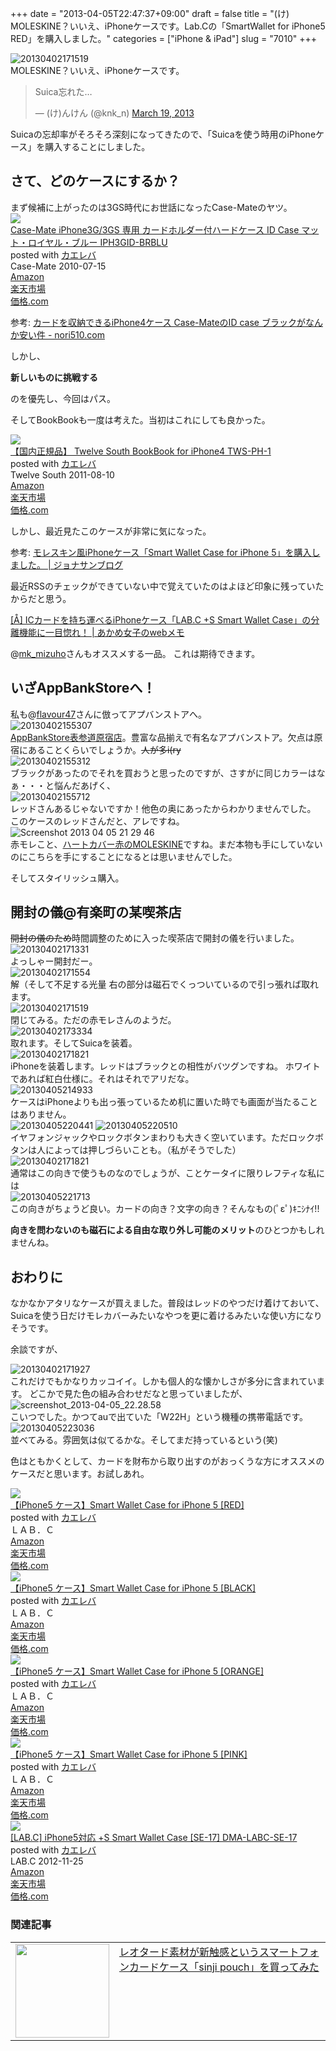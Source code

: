 +++
date = "2013-04-05T22:47:37+09:00"
draft = false
title = "(け) MOLESKINE？いいえ、iPhoneケースです。Lab.Cの「SmartWallet for iPhone5 RED」を購入しました。"
categories = ["iPhone &amp; iPad"]
slug = "7010"
+++

<div class="center"><img src="https://knk-n.com/images/2013/04/20130402171519.jpg" alt="20130402171519" title="20130402171519.jpg" border="0" width="" height="" /></div>
MOLESKINE？いいえ、iPhoneケースです。

<blockquote class="twitter-tweet"><p>Suica忘れた…</p>&mdash; (け)んけん (@knk_n) <a href="https://twitter.com/knk_n/status/313870723129176065">March 19, 2013</a></blockquote>
Suicaの忘却率がそろそろ深刻になってきたので、「Suicaを使う時用のiPhoneケース」を購入することにしました。<!--more--><h2>さて、どのケースにするか？</h2>
まず候補に上がったのは3GS時代にお世話になったCase-Mateのヤツ。
<div class="kaerebalink-box"><div class="kaerebalink-image"><a href="http://www.amazon.co.jp/exec/obidos/ASIN/B002STWZU4/knkn-22/ref=nosim/" rel="nofollow" target="_blank"><img src="http://ecx.images-amazon.com/images/I/31hoWCI-jBL._SL160_.jpg" style="border: none;" /></a></div><div class="kaerebalink-info"><div class="kaerebalink-name"><a href="http://www.amazon.co.jp/exec/obidos/ASIN/B002STWZU4/knkn-22/ref=nosim/" rel="nofollow" target="_blank">Case-Mate iPhone3G/3GS 専用 カードホルダー付ハードケース ID Case マット・ロイヤル・ブルー IPH3GID-BRBLU</a><div class="kaerebalink-powered-date">posted with <a href="http://kaereba.com" target="_blank">カエレバ</a></div></div><div class="kaerebalink-detail"> Case-Mate 2010-07-15    </div><div class="kaerebalink-link1"><div class="shoplinkamazon"><a href="http://www.amazon.co.jp/gp/search?keywords=iPhone3G%2F3GS%20IPH3GID-BRBLU&__mk_ja_JP=%83J%83%5E%83J%83i&tag=knkn-22" rel="nofollow" target="_blank" title="アマゾン" >Amazon</a></div><div class="shoplinkrakuten"><a href="http://hb.afl.rakuten.co.jp/hgc/0f47b911.a5a30142.0f47b913.a1d66436/?pc=http%3A%2F%2Fsearch.rakuten.co.jp%2Fsearch%2Fmall%2FiPhone3G%252F3GS%2520IPH3GID-BRBLU%2F-%2Ff.1-p.1-s.1-sf.0-st.A-v.2%3Fx%3D0%26scid%3Daf_ich_link_urltxt%26m%3Dhttp%3A%2F%2Fm.rakuten.co.jp%2F" rel="nofollow" target="_blank" title="楽天市場" >楽天市場</a></div><div class="shoplinkkakakucom"><a href="http://kakaku.com/search_results/iPhone3G%2F3GS%20IPH3GID-BRBLU/" rel="nofollow" target="_blank" title="kakakucom" >価格.com</a></div></div></div></div>

<p>参考: <a  class="external" href="http://nori510.com/archives/4642" target="_blank">カードを収納できるiPhone4ケース Case-MateのID case ブラックがなんか安い件 - nori510.com</a></p>

しかし、

<strong>新しいものに挑戦する</strong>

のを優先し、今回はパス。


そしてBookBookも一度は考えた。当初はこれにしても良かった。

<div class="kaerebalink-box"><div class="kaerebalink-image"><a href="http://www.amazon.co.jp/exec/obidos/ASIN/B005FNB9AC/knkn-22/ref=nosim/" rel="nofollow" target="_blank"><img src="http://ecx.images-amazon.com/images/I/41Q-gg8HifL._SL160_.jpg" style="border: none;" /></a></div><div class="kaerebalink-info"><div class="kaerebalink-name"><a href="http://www.amazon.co.jp/exec/obidos/ASIN/B005FNB9AC/knkn-22/ref=nosim/" rel="nofollow" target="_blank">【国内正規品】 Twelve South BookBook for iPhone4 TWS-PH-1</a><div class="kaerebalink-powered-date">posted with <a href="http://kaereba.com" target="_blank">カエレバ</a></div></div><div class="kaerebalink-detail"> Twelve South 2011-08-10    </div><div class="kaerebalink-link1"><div class="shoplinkamazon"><a href="http://www.amazon.co.jp/gp/search?keywords=Twelve%20South%20BookBook%20for%20iPhone4%20TWS-PH-1&__mk_ja_JP=%83J%83%5E%83J%83i&tag=knkn-22" rel="nofollow" target="_blank" title="アマゾン" >Amazon</a></div><div class="shoplinkrakuten"><a href="http://hb.afl.rakuten.co.jp/hgc/0f47b911.a5a30142.0f47b913.a1d66436/?pc=http%3A%2F%2Fsearch.rakuten.co.jp%2Fsearch%2Fmall%2FTwelve%2520South%2520BookBook%2520for%2520iPhone4%2520TWS-PH-1%2F-%2Ff.1-p.1-s.1-sf.0-st.A-v.2%3Fx%3D0%26scid%3Daf_ich_link_urltxt%26m%3Dhttp%3A%2F%2Fm.rakuten.co.jp%2F" rel="nofollow" target="_blank" title="楽天市場" >楽天市場</a></div><div class="shoplinkkakakucom"><a href="http://kakaku.com/search_results/Twelve%20South%20BookBook%20for%20iPhone4%20TWS-PH-1/" rel="nofollow" target="_blank" title="kakakucom" >価格.com</a></div></div></div></div>

しかし、最近見たこのケースが非常に気になった。

<p>参考: <a  class="external" href="http://www.flavour47.com/iphone/post-4116" target="_blank">モレスキン風iPhoneケース「S​m​a​r​t​ ​W​a​l​l​e​t​ ​C​a​s​e​ ​f​o​r​ ​i​P​h​o​n​e​ ​5​」を購入しました。 | ジョナサンブログ</a></p>

最近RSSのチェックができていない中で覚えていたのはよほど印象に残っていたからだと思う。

<p><a  class="external" href="http://webmemo.biz/s-smart-wallet-case-iphone/" target="_blank">[Å] ICカードを持ち運べるiPhoneケース「LAB.C +S Smart Wallet Case」の分離機能に一目惚れ！ | あかめ女子のwebメモ</a></p>
@<a href="https://twitter.com/mk_mizuho" target="_blank">mk_mizuho</a>さんもオススメする一品。
これは期待できます。

<h2>いざAppBankStoreへ！</h2>
私も@<a href="https://twitter.com/flavour47" target="_blank">flavour47</a>さんに倣ってアプバンストアへ。


<div class="center"><img src="https://knk-n.com/images/2013/04/20130402155307.jpg" alt="20130402155307" title="20130402155307.jpg" border="0" width="" height="" /></div><a class="external" href="http://www.appbank-store.com/store/campaign/campaign_0604.html" target="_blank">AppBankStore表参道原宿店</a>。豊富な品揃えで有名なアプバンストア。欠点は原宿にあることくらいでしょうか。<del>人が多i(ry</del>

<div class="center"><img src="https://knk-n.com/images/2013/04/20130402155312.jpg" alt="20130402155312" title="20130402155312.jpg" border="0" width="" height="" /></div>
ブラックがあったのでそれを買おうと思ったのですが、さすがに同じカラーはなぁ・・・と悩んだあげく、

<div class="center"><img src="https://knk-n.com/images/2013/04/20130402155712.jpg" alt="20130402155712" title="20130402155712.jpg" border="0" width="" height="" /></div>
レッドさんあるじゃないですか！他色の奥にあったからわかりませんでした。
このケースのレッドさんだと、アレですね。

<div class="center"><img src="https://knk-n.com/images/2013/04/screenshot_2013-04-05_21.29.46.jpg" alt="Screenshot 2013 04 05 21 29 46" title="screenshot_2013-04-05_21.29.46.jpg" border="0" width="" height="" /></div>
赤モレこと、<a class="external" href="http://www.moleskine.co.jp/Online-Shop/hard-cover-red" target="_blank">ハートカバー赤のMOLESKINE</a>ですね。まだ本物も手にしていないのにこちらを手にすることになるとは思いませんでした。

そしてスタイリッシュ購入。

<h2>開封の儀@有楽町の某喫茶店</h2>
<del>開封の儀のため</del>時間調整のために入った喫茶店で開封の儀を行いました。
<div class="center"><img src="https://knk-n.com/images/2013/04/20130402171331.jpg" alt="20130402171331" title="20130402171331.jpg" border="0" width="" height="" /></div>
よっしゃー開封だー。

<div class="center"><img src="https://knk-n.com/images/2013/04/20130402171554.jpg" alt="20130402171554" title="20130402171554.jpg" border="0" width="" height="" /></div>
解（そして不足する光量
右の部分は磁石でくっついているので引っ張れば取れます。

<div class="center"><img src="https://knk-n.com/images/2013/04/20130402171519.jpg" alt="20130402171519" title="20130402171519.jpg" border="0" width="" height="" /></div>
閉じてみる。ただの赤モレさんのようだ。

<div class="center"><img src="https://knk-n.com/images/2013/04/20130402173334.jpg" alt="20130402173334" title="20130402173334.jpg" border="0" width="" height="" /></div>
取れます。そしてSuicaを装着。

<div class="center"><img src="https://knk-n.com/images/2013/04/20130402171821.jpg" alt="20130402171821" title="20130402171821.jpg" border="0" width="" height="" /></div>
iPhoneを装着します。レッドはブラックとの相性がバツグンですね。
ホワイトであれば紅白仕様に。それはそれでアリだな。


<div class="center"><img src="https://knk-n.com/images/2013/04/20130405214933.jpg" alt="20130405214933" title="20130405214933.jpg" border="0" width="" height="" /></div>ケースはiPhoneよりも出っ張っているため机に置いた時でも画面が当たることはありません。

<div class="center"><img src="https://knk-n.com/images/2013/04/20130405220441.jpg" alt="20130405220441" title="20130405220441.jpg" border="0" width="" height="" />
<img src="https://knk-n.com/images/2013/04/20130405220510.jpg" alt="20130405220510" title="20130405220510.jpg" border="0" width="" height="" /></div>
イヤフォンジャックやロックボタンまわりも大きく空いています。ただロックボタンは人によっては押しづらいことも。（私がそうでした）

<div class="center"><img src="https://knk-n.com/images/2013/04/20130402171821.jpg" alt="20130402171821" title="20130402171821.jpg" border="0" width="" height="" /></div>
通常はこの向きで使うものなのでしょうが、ことケータイに限りレフティな私には

<div class="center"><img src="https://knk-n.com/images/2013/04/20130405221713.jpg" alt="20130405221713" title="20130405221713.jpg" border="0" width="" height="" /></div>
この向きがちょうど良い。カードの向き？文字の向き？そんなもの(ﾟεﾟ)ｷﾆｼﾅｲ!!

<strong>向きを問わないのも磁石による自由な取り外し可能のメリット</strong>のひとつかもしれませんね。

<h2>おわりに</h2>
なかなかアタリなケースが買えました。普段はレッドのやつだけ着けておいて、Suicaを使う日だけモレカバーみたいなやつを更に着けるみたいな使い方になりそうです。

余談ですが、
<div class="center"><img src="https://knk-n.com/images/2013/04/20130402171927.jpg" alt="20130402171927" title="20130402171927.jpg" border="0" width="" height="" /></div>
これだけでもかなりカッコイイ。しかも個人的な懐かしさが多分に含まれています。
どこかで見た色の組み合わせだなと思っていましたが、

<div class="center"><img src="https://knk-n.com/images/2013/04/screenshot_2013-04-05_22.28.58.jpg" alt="screenshot_2013-04-05_22.28.58" title="screenshot_2013-04-05_22.28.58.jpg" border="0" width="" height="" /></div>
こいつでした。かつてauで出ていた「W22H」という機種の携帯電話です。


<div class="center"><img src="https://knk-n.com/images/2013/04/20130405223036.jpg" alt="20130405223036" title="20130405223036.jpg" border="0" width="" height="" /></div>
並べてみる。雰囲気は似てるかな。そしてまだ持っているという(笑)

色はともかくとして、カードを財布から取り出すのがおっくうな方にオススメのケースだと思います。お試しあれ。

<div class="kaerebalink-box"><div class="kaerebalink-image"><a href="http://www.amazon.co.jp/exec/obidos/ASIN/B009YTE6A8/knkn-22/ref=nosim/" rel="nofollow" target="_blank"><img src="http://ecx.images-amazon.com/images/I/41CngEnNv8L._SL160_.jpg" style="border: none;" /></a></div><div class="kaerebalink-info"><div class="kaerebalink-name"><a href="http://www.amazon.co.jp/exec/obidos/ASIN/B009YTE6A8/knkn-22/ref=nosim/" rel="nofollow" target="_blank">【iPhone5 ケース】Smart Wallet Case for iPhone 5 [RED]</a><div class="kaerebalink-powered-date">posted with <a href="http://kaereba.com" target="_blank">カエレバ</a></div></div><div class="kaerebalink-detail"> ＬＡＢ．Ｃ     </div><div class="kaerebalink-link1"><div class="shoplinkamazon"><a href="http://www.amazon.co.jp/gp/search?keywords=Smart%20Wallet%20Case%20for%20iPhone%205&__mk_ja_JP=%83J%83%5E%83J%83i&tag=knkn-22" rel="nofollow" target="_blank" title="アマゾン" >Amazon</a></div><div class="shoplinkrakuten"><a href="http://hb.afl.rakuten.co.jp/hgc/0f47b911.a5a30142.0f47b913.a1d66436/?pc=http%3A%2F%2Fsearch.rakuten.co.jp%2Fsearch%2Fmall%2FSmart%2520Wallet%2520Case%2520for%2520iPhone%25205%2F-%2Ff.1-p.1-s.1-sf.0-st.A-v.2%3Fx%3D0%26scid%3Daf_ich_link_urltxt%26m%3Dhttp%3A%2F%2Fm.rakuten.co.jp%2F" rel="nofollow" target="_blank" title="楽天市場" >楽天市場</a></div><div class="shoplinkkakakucom"><a href="http://kakaku.com/search_results/Smart%20Wallet%20Case%20for%20iPhone%205/" rel="nofollow" target="_blank" title="kakakucom" >価格.com</a></div></div></div></div>

<div class="kaerebalink-box"><div class="kaerebalink-image"><a href="http://www.amazon.co.jp/exec/obidos/ASIN/B00A4ALQOA/knkn-22/ref=nosim/" rel="nofollow" target="_blank"><img src="http://ecx.images-amazon.com/images/I/4111vchBrsL._SL160_.jpg" style="border: none;" /></a></div><div class="kaerebalink-info"><div class="kaerebalink-name"><a href="http://www.amazon.co.jp/exec/obidos/ASIN/B00A4ALQOA/knkn-22/ref=nosim/" rel="nofollow" target="_blank">【iPhone5 ケース】Smart Wallet Case for iPhone 5 [BLACK]</a><div class="kaerebalink-powered-date">posted with <a href="http://kaereba.com" target="_blank">カエレバ</a></div></div><div class="kaerebalink-detail"> ＬＡＢ．Ｃ     </div><div class="kaerebalink-link1"><div class="shoplinkamazon"><a href="http://www.amazon.co.jp/gp/search?keywords=Smart%20Wallet%20Case%20for%20iPhone%205&__mk_ja_JP=%83J%83%5E%83J%83i&tag=knkn-22" rel="nofollow" target="_blank" title="アマゾン" >Amazon</a></div><div class="shoplinkrakuten"><a href="http://hb.afl.rakuten.co.jp/hgc/0f47b911.a5a30142.0f47b913.a1d66436/?pc=http%3A%2F%2Fsearch.rakuten.co.jp%2Fsearch%2Fmall%2FSmart%2520Wallet%2520Case%2520for%2520iPhone%25205%2F-%2Ff.1-p.1-s.1-sf.0-st.A-v.2%3Fx%3D0%26scid%3Daf_ich_link_urltxt%26m%3Dhttp%3A%2F%2Fm.rakuten.co.jp%2F" rel="nofollow" target="_blank" title="楽天市場" >楽天市場</a></div><div class="shoplinkkakakucom"><a href="http://kakaku.com/search_results/Smart%20Wallet%20Case%20for%20iPhone%205/" rel="nofollow" target="_blank" title="kakakucom" >価格.com</a></div></div></div></div>

<div class="kaerebalink-box"><div class="kaerebalink-image"><a href="http://www.amazon.co.jp/exec/obidos/ASIN/B00AQV33H0/knkn-22/ref=nosim/" rel="nofollow" target="_blank"><img src="http://ecx.images-amazon.com/images/I/412r8mozAIL._SL160_.jpg" style="border: none;" /></a></div><div class="kaerebalink-info"><div class="kaerebalink-name"><a href="http://www.amazon.co.jp/exec/obidos/ASIN/B00AQV33H0/knkn-22/ref=nosim/" rel="nofollow" target="_blank">【iPhone5 ケース】Smart Wallet Case for iPhone 5 [ORANGE]</a><div class="kaerebalink-powered-date">posted with <a href="http://kaereba.com" target="_blank">カエレバ</a></div></div><div class="kaerebalink-detail"> ＬＡＢ．Ｃ     </div><div class="kaerebalink-link1"><div class="shoplinkamazon"><a href="http://www.amazon.co.jp/gp/search?keywords=Smart%20Wallet%20Case%20for%20iPhone%205&__mk_ja_JP=%83J%83%5E%83J%83i&tag=knkn-22" rel="nofollow" target="_blank" title="アマゾン" >Amazon</a></div><div class="shoplinkrakuten"><a href="http://hb.afl.rakuten.co.jp/hgc/0f47b911.a5a30142.0f47b913.a1d66436/?pc=http%3A%2F%2Fsearch.rakuten.co.jp%2Fsearch%2Fmall%2FSmart%2520Wallet%2520Case%2520for%2520iPhone%25205%2F-%2Ff.1-p.1-s.1-sf.0-st.A-v.2%3Fx%3D0%26scid%3Daf_ich_link_urltxt%26m%3Dhttp%3A%2F%2Fm.rakuten.co.jp%2F" rel="nofollow" target="_blank" title="楽天市場" >楽天市場</a></div><div class="shoplinkkakakucom"><a href="http://kakaku.com/search_results/Smart%20Wallet%20Case%20for%20iPhone%205/" rel="nofollow" target="_blank" title="kakakucom" >価格.com</a></div></div></div></div>

<div class="kaerebalink-box"><div class="kaerebalink-image"><a href="http://www.amazon.co.jp/exec/obidos/ASIN/B00B2KQWKY/knkn-22/ref=nosim/" rel="nofollow" target="_blank"><img src="http://ecx.images-amazon.com/images/I/41P4kpiYI-L._SL160_.jpg" style="border: none;" /></a></div><div class="kaerebalink-info"><div class="kaerebalink-name"><a href="http://www.amazon.co.jp/exec/obidos/ASIN/B00B2KQWKY/knkn-22/ref=nosim/" rel="nofollow" target="_blank">【iPhone5 ケース】Smart Wallet Case for iPhone 5 [PINK]</a><div class="kaerebalink-powered-date">posted with <a href="http://kaereba.com" target="_blank">カエレバ</a></div></div><div class="kaerebalink-detail"> ＬＡＢ．Ｃ     </div><div class="kaerebalink-link1"><div class="shoplinkamazon"><a href="http://www.amazon.co.jp/gp/search?keywords=Smart%20Wallet%20Case%20for%20iPhone%205&__mk_ja_JP=%83J%83%5E%83J%83i&tag=knkn-22" rel="nofollow" target="_blank" title="アマゾン" >Amazon</a></div><div class="shoplinkrakuten"><a href="http://hb.afl.rakuten.co.jp/hgc/0f47b911.a5a30142.0f47b913.a1d66436/?pc=http%3A%2F%2Fsearch.rakuten.co.jp%2Fsearch%2Fmall%2FSmart%2520Wallet%2520Case%2520for%2520iPhone%25205%2F-%2Ff.1-p.1-s.1-sf.0-st.A-v.2%3Fx%3D0%26scid%3Daf_ich_link_urltxt%26m%3Dhttp%3A%2F%2Fm.rakuten.co.jp%2F" rel="nofollow" target="_blank" title="楽天市場" >楽天市場</a></div><div class="shoplinkkakakucom"><a href="http://kakaku.com/search_results/Smart%20Wallet%20Case%20for%20iPhone%205/" rel="nofollow" target="_blank" title="kakakucom" >価格.com</a></div></div></div></div>

<div class="kaerebalink-box"><div class="kaerebalink-image"><a href="http://www.amazon.co.jp/exec/obidos/ASIN/B009DB7F1O/knkn-22/ref=nosim/" rel="nofollow" target="_blank"><img src="http://ecx.images-amazon.com/images/I/41fVYSQ45mL._SL160_.jpg" style="border: none;" /></a></div><div class="kaerebalink-info"><div class="kaerebalink-name"><a href="http://www.amazon.co.jp/exec/obidos/ASIN/B009DB7F1O/knkn-22/ref=nosim/" rel="nofollow" target="_blank">[LAB.C] iPhone5対応 +S Smart Wallet Case [SE-17] DMA-LABC-SE-17</a><div class="kaerebalink-powered-date">posted with <a href="http://kaereba.com" target="_blank">カエレバ</a></div></div><div class="kaerebalink-detail"> LAB.C 2012-11-25    </div><div class="kaerebalink-link1"><div class="shoplinkamazon"><a href="http://www.amazon.co.jp/gp/search?keywords=S%20Smart%20Wallet%20Case&__mk_ja_JP=%83J%83%5E%83J%83i&tag=knkn-22" rel="nofollow" target="_blank" title="アマゾン" >Amazon</a></div><div class="shoplinkrakuten"><a href="http://hb.afl.rakuten.co.jp/hgc/0f47b911.a5a30142.0f47b913.a1d66436/?pc=http%3A%2F%2Fsearch.rakuten.co.jp%2Fsearch%2Fmall%2FS%2520Smart%2520Wallet%2520Case%2F-%2Ff.1-p.1-s.1-sf.0-st.A-v.2%3Fx%3D0%26scid%3Daf_ich_link_urltxt%26m%3Dhttp%3A%2F%2Fm.rakuten.co.jp%2F" rel="nofollow" target="_blank" title="楽天市場" >楽天市場</a></div><div class="shoplinkkakakucom"><a href="http://kakaku.com/search_results/S%20Smart%20Wallet%20Case/" rel="nofollow" target="_blank" title="kakakucom" >価格.com</a></div></div></div></div>

<h3>関連記事</h3>
<table width="100%"><td valign="top" width="150"><a href="https://knk-n.com/2011/12/20/sinjipouch/"><img border="0" src="http://img07.shop-pro.jp/PA01118/861/etc/Sinji-top.jpg?20111209181649" alt="" width="150" height="" /></a></td><td valign="top"><a href="https://knk-n.com/2011/12/20/sinjipouch/">レオタード素材が新触感というスマートフォンカードケース「sinji pouch」を買ってみた</a><script type="text/javascript">var url = "https://knk-n.com/2011/12/20/sinjipouch/";</script><script src="http://api.b.st-hatena.com/entry.count?url=https://knk-n.com/2011/12/20/sinjipouch/&callback=hatebTxt"></script>
</table>
